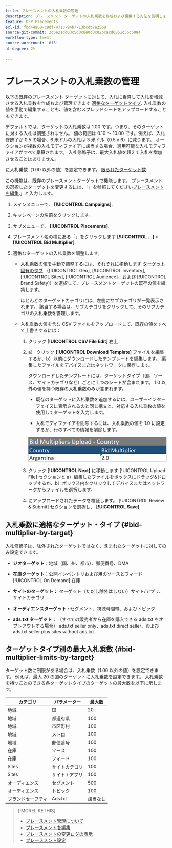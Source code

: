 ```yaml
---
title: プレースメントの入札乗数の管理
description: プレースメント ターゲットの入札乗数を作成および編集する方法を説明します。
feature: DSP Placements
exl-id: fbd44960-c9df-4713-94b7-13bcdb7e2568
source-git-commit: 2c6e21dd63c5d0c8e0d0c82bcacd0851c56c6084
workflow-type: tm+mt
source-wordcount: '613'
ht-degree: 2%

---
```


# プレースメントの入札乗数の管理

以下の既存のプレースメント ターゲットに対して、入札に乗算して入札を増減させる入札乗数を作成および管理できます [適格なターゲットタイプ](#bid-multiplier-by-target). 入札乗数の値を手動で編集することも、値を含むスプレッドシートをアップロードすることもできます。

デフォルトでは、ターゲットの入札乗数は 1.00 です。つまり、そのターゲットに対する入札は調整されません。 値の範囲は 0.10 ～ 10.00 です。例えば、入札修飾子が 0.5 の場合、6 米ドルの入札は 3 米ドル（0.5 x 6）に減ります。 オークションが複数の入札モディファイアに該当する場合、適用可能な入札モディファイアがすべて乗算されます。 入札修飾子は、最大入札値を超えて入札を増加させることはありません。

に入札乗数（1.00 以外の値）を設定できます。 [限られたターゲット数](#bid-multiplier-limits-by-target).

この機能は、既存のプレースメントターゲットで機能します。 プレースメントの選択したターゲットを変更するには、「」を参照してください[プレースメントを編集](/help/dsp/campaign-management/placements/placement-edit.md).」と入力します。

1. メインメニューで、 **[!UICONTROL Campaigns]**.

1. キャンペーンの名前をクリックします。

1. サブメニューで、 **[!UICONTROL Placements]**.

1. プレースメント名の横にある「」をクリックします  **[!UICONTROL ...]** > **[!UICONTROL Bid Multiplier]**.

1. 適格なターゲットの入札乗数を調整します。

   * 入札乗数の値を手動で調整するには、それぞれに移動します [ターゲット固有のタブ](#bid-multiplier-by-target) （[!UICONTROL Geo], [!UICONTROL Inventory], [!UICONTROL Sites], [!UICONTROL Audience]、および [!UICONTROL Brand Safety]）を選択して、プレースメントターゲットの既存の値を編集します。

     ほとんどのターゲットカテゴリには、左側にサブカテゴリが一覧表示されます。 該当する場合は、サブカテゴリをクリックして、そのサブカテゴリの入札乗数を管理します。

   * 入札乗数の値を含む CSV ファイルをアップロードして、既存の値をすべて上書きするには：

      1. クリック **[!UICONTROL CSV File Edit]** 右上

      1. a） クリック **[!UICONTROL Download Template]** ファイルを編集するか、b）以前にダウンロードしたテンプレートを編集します。 編集したファイルをデバイスまたはネットワークに保存します。

         ダウンロードしたテンプレートには、ターゲットタイプ（国、ソース、サイトカテゴリなど）ごとに 1 つのシートが含まれます。 1.0 以外の値を持つ既存の入札乗数のみが含まれます。

         * 既存のターゲットに入札乗数を追加するには、ユーザーインターフェイスに表示されるのと同じ構文と、対応する入札乗数の値を使用してターゲットを入力します。

         * 入札モディファイアを削除するには、入札乗数の値を 1.0 に設定するか、行のすべての情報を削除します。

         ![入札乗数スプレッドシートファイルの行の例](/help/dsp/assets/bid-multiplier-spreadsheet.png "入札乗数スプレッドシートファイルの行の例")

      1. クリック **[!UICONTROL Next]** に移動します [!UICONTROL Upload File] セクションと a）編集したファイルをボックスにドラッグ&amp;ドロップするか、b）ボックス内をクリックしてデバイスまたはネットワークからファイルを選択します。

      1. にアップロードされたデータを検証します。 [!UICONTROL Review & Submit] セクションを選択し、 **[!UICONTROL Save]**.

## 入札乗数に適格なターゲット・タイプ {#bid-multiplier-by-target}

入札修飾子は、除外されたターゲットではなく、含まれたターゲットに対してのみ設定できます。

* **ジオターゲット**：地域（国、州、都市）、郵便番号、DMA

* **在庫ターゲット**：公開インベントリおよび用のソースとフィード [!UICONTROL On Demand] 在庫

* **サイトのターゲット：** ターゲット（ただし除外はしない）サイト/アプリ、サイトカテゴリ

* **オーディエンスターゲット :** セグメント、視聴時間帯、およびトピック

* **ads.txt ターゲット：** （すべての販売者から在庫を購入できる ads.txt をオプトアウトする場合） ads.txt seller only、ads.txt direct seller、および ads.txt seller plus sites without ads.txt <!-- bid multipliers for the different subsets of inventory; not available when the placement targets only one subset -->

## ターゲットタイプ別の最大入札乗数 {#bid-multiplier-limits-by-target}

ターゲット数に制限がある場合は、入札乗数（1.00 以外の値）を設定できます。 例えば、最大 20 の国のターゲットに入札乗数を設定できます。 入札乗数を持つことのできる各ターゲットタイプのターゲットの最大数を以下に示します。

| カテゴリ | パラメーター | 最大数 |
| -------- | --------- | ----- |
| 地域 | 国 | 20 |
| 地域 | 都道府県 | 100 |
| 地域 | 市区町村 | 100 |
| 地域 | メトロ | 100 |
| 地域 | 郵便番号 | 100 |
| 在庫 | ソース | 100 |
| 在庫 | フィード | 100 |
| Sites | サイトカテゴリ | 100 |
| Sites | サイト / アプリ | 100 |
| オーディエンス | セグメント | 500 |
| オーディエンス | トピック | 100 |
| ブランドセーフティ | Ads.txt | 該当なし |

>[!MORELIKETHIS]
>
>* [プレースメント管理について](placement-about.md)
>* [プレースメントを編集](placement-edit.md)
>* [プレースメントの変更ログの表示](placement-change-log.md)
>* [プレースメント設定](placement-settings.md)
